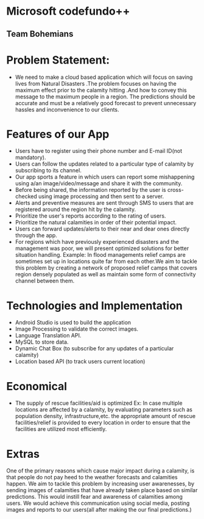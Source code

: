 # Microsoft codefundo++


## Team Bohemians

# Problem Statement:
* We need to make a cloud based application which will focus on saving lives from Natural Disasters .The problem focuses on having the maximum effect prior to the calamity hitting .And how to convey this message to the maximum people in a region.
The predictions should be accurate and must be a relatively good forecast to prevent unnecessary hassles and inconvenience to our clients.

# Features of our App
* Users have to register using their phone number and E-mail ID(not mandatory).
* Users can follow the updates related to a particular type of calamity by subscribing to its channel.
* Our app sports a feature in which users can report some mishappening using a/an image/video/message and share it with the community.
* Before being shared, the information reported by the user is cross-checked using image processing and then sent to a server.
* Alerts and preventive measures are sent through SMS to users that are registered around the region hit by the calamity.
* Prioritize the user's reports according to the rating of users.
* Prioritize the natural calamities in order of their potential impact.
* Users can forward updates/alerts to their near and dear ones directly through the app.
* For regions which have previously experienced disasters and the management was poor, we will present optimized solutions for better situation handling.
Example: In flood managements relief camps are sometimes set up in locations quite far from each other.We aim to tackle this problem by creating a network of proposed relief camps that covers region densely populated as well as maintain some form of connectivity channel between them. 

# Technologies and Implementation
* Android Studio is used to build the application
* Image Processing to validate the correct images.
* Language Translation API.
* MySQL to store data.
* Dynamic Chat Box (to subscribe for any updates of a particular calamity) 
* Location based API (to track users current location)

# Economical
* The supply of rescue facilities/aid is optimized 
Ex: In case multiple locations are affected by a calamity, by evaluating parameters such as population density, infrastructure,etc. the appropriate amount of rescue facilities/relief is provided to every location in order to ensure that the facilities are utilized most efficiently.

# Extras 
One of the primary reasons which cause major impact during a calamity, is that people do not pay heed to the weather forecasts and calamities happen.
We aim to tackle this problem by increasing user awarenesses, by sending images of calamities that have already taken place based on similar predictions. This would instill fear and awareness of calamities among users.
We would achieve this communication using social media, posting images and reports to our users(all after making the our final predictions.) 
 
